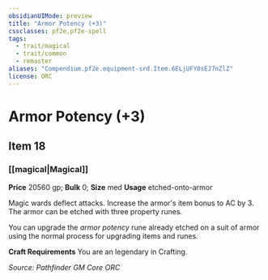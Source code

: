 ```yaml
---
obsidianUIMode: preview
title: "Armor Potency (+3)"
cssclasses: pf2e,pf2e-spell
tags:
  - trait/magical
  - trait/common
  - remaster
aliases: "Compendium.pf2e.equipment-srd.Item.6ELjUFY0sEJ7nZlZ"
license: ORC
---
```

# Armor Potency (+3)
## Item 18
### [[magical|Magical]]


**Price** 20560 gp; 
**Bulk** 0; **Size** med
**Usage** etched-onto-armor

Magic wards deflect attacks. Increase the armor's item bonus to AC by 3. The armor can be etched with three property runes.

You can upgrade the _armor potency_ rune already etched on a suit of armor using the normal process for upgrading items and runes.

**Craft Requirements** You are an legendary in Crafting.

*Source: Pathfinder GM Core*
*ORC*